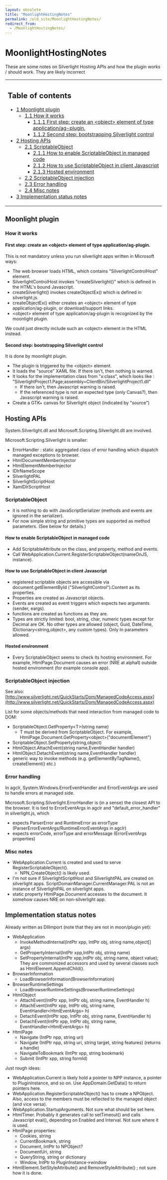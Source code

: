 ```yaml
---
layout: obsolete
title: "MoonlightHostingNotes"
permalink: /old_site/MoonlightHostingNotes/
redirect_from:
  - /MoonlightHostingNotes/
---
```


MoonlightHostingNotes
=====================

These are some notes on Silverlight Hosting APIs and how the plugin works / should work. They are likely incorrect

<table>
<col width="100%" />
<tbody>
<tr class="odd">
<td align="left"><h2>Table of contents</h2>
<ul>
<li><a href="#Moonlight_plugin">1 Moonlight plugin</a>
<ul>
<li><a href="#How_it_works">1.1 How it works</a>
<ul>
<li><a href="#First_step:_create_an_.3Cobject.3E_element_of_type_application.2Fag-plugin.">1.1.1 First step: create an &lt;object&gt; element of type application/ag-plugin.</a></li>
<li><a href="#Second_step:_bootstrapping_Silverlight_control">1.1.2 Second step: bootstrapping Silverlight control</a></li>
</ul></li>
</ul></li>
<li><a href="#Hosting_APIs">2 Hosting APIs</a>
<ul>
<li><a href="#ScriptableObject">2.1 ScriptableObject</a>
<ul>
<li><a href="#How_to_enable_ScriptableObject_in_managed_code">2.1.1 How to enable ScriptableObject in managed code</a></li>
<li><a href="#How_to_use_ScriptableObject_in_client_Javascript">2.1.2 How to use ScriptableObject in client Javascript</a></li>
<li><a href="#Hosted_environment">2.1.3 Hosted environment</a></li>
</ul></li>
<li><a href="#ScriptableObject_injection">2.2 ScriptableObject injection</a></li>
<li><a href="#Error_handling">2.3 Error handling</a></li>
<li><a href="#Misc_notes">2.4 Misc notes</a></li>
</ul></li>
<li><a href="#Implementation_status_notes">3 Implementation status notes</a></li>
</ul></td>
</tr>
</tbody>
</table>

Moonlight plugin
----------------

### How it works

#### First step: create an \<object\> element of type application/ag-plugin.

This is not mandatory unless you run silverlight apps written in Microsoft ways:

-   The web browser loads HTML, which contains "SilverlightControlHost" element.
-   SilverlightControlHost invokes "createSilverlight()" which is defined in the HTML's bound Javascript.
-   createSilverlight() invokes createObjectEx() which is defined in silverlight.js.
-   createObjectEx() either creates an \<object\> element of type application/ag-plugin, or download/support links.
-   \<object\> element of type application/ag-plugin is recognized by the moonlight plugin.

We could just directly include such an \<object\> element in the HTML instead.

#### Second step: bootstrapping Silverlight control

It is done by moonlight plugin.

-   The plugin is triggered by the \<object\> element.
-   It loads the "source" XAML file. If there isn't, then nothing is warned.
-   It looks for the implementation class from "x:class", which looks like : "SilverlightProject1.Page;assembly=ClientBin/SilverlightProject1.dll"
    -   If there isn't, then Javascript warning is raised.
    -   If the referenced type is not an expected type (only Canvas?), then Javascript warning is raised.
-   Create a GTK+ canvas for Silverlight object (indicated by "source")

Hosting APIs
------------

System.Silverlight.dll and Microsoft.Scripting.Silverlight.dll are involved.

Microsoft.Scripting.Silverlight is smaller:

-   ErrorHandler : static aggregated class of error handling which dispatch managed exceptions to browser.
-   HtmlDocumentMemberInjector
-   HtmlElementMemberInjector
-   IDlrNameScope
-   SilverlightPAL
-   SilverlightScriptHost
-   XamlDlrScriptHost

### ScriptableObject

-   it is nothing to do with JavaScriptSerializer (methods and events are ignored in the serializer).
-   For now simple string and primitive types are supported as method parameters. (See below for details.)

#### How to enable ScriptableObject in managed code

-   Add ScriptableAttribute on the class, and property, method and events.
-   Call WebApplication.Current.RegisterScriptableObject(nameOnJS, instance).

#### How to use ScriptableObject in client Javascript

-   registered scriptable objects are accessible via document.getElementById ("SilverlightControl").Content as its properties.
-   Properties are created as Javascript objects.
-   Events are created as event triggers which expects two arguments (sender, eargs).
-   functions are created as functions as they are.
-   Types are strictly limited: bool, string, char, numeric types except for Decimal are OK. No other types are allowed (object, Guid, DateTime, IDictionary\<string,object\>, any custom types). Only In parameters allowed.

#### Hosted environment

-   Every ScriptableObject seems to check its hosting environment. For example, HtmlPage.Document causes an error (NRE at alpha1) outside hosted environment (for example console app).

### ScriptableObject injection

See also: [http://www.silverlight.net/QuickStarts/Dom/ManagedCodeAccess.aspx](http://www.silverlight.net/QuickStarts/Dom/ManagedCodeAccess.aspx)

List for some objects/methods that need interaction from managed code to DOM:

-   ScriptableObject.GetProperty\<T\>(string name)
    -   T must be derived from ScriptableObject. For example, HtmlPage.Document.GetProperty\<object\>("documentElement")
-   ScriptableObject.SetProperty(string,object)
-   HtmlObject.AttachEvent(string name,EventHandler handler)
-   HtmlObject.DetachEvent(string name,EventHandler handler)
-   generic way to invoke methods (e.g. getElementByTagName(), createElement() etc.)

### Error handling

In agclr, System.Windows.ErrorEventHandler and ErrorEventArgs are used to handle errors at managed side.

Microsoft.Scripting.Silverlight.ErrorHandler is (in a sense) the closest API to the browser. It is tied to ErrorEventArgs in agclr and "default\_error\_handler" in silverlight.js, which

-   expects ParserError and RuntimeError as errorType (ParserErrorEventArgs/RuntimeErrorEventArgs in agclr)
-   expects errorCode, errorType and errorMessage (ErrorEventArgs properties)

### Misc notes

-   WebApplication.Current is created and used to serve RegisterScriptableObject().
    -   NPN\_CreateObject() is likely used.
-   I'm not sure if SilverlightScriptHost and SilverlightPAL are created on silverlight apps. ScriptDomainManager.CurrentManager.PAL is not an instance of SilverlightPAL on silverlight apps.
-   static property HtmlPage.Document accesses to the document. It somehow causes NRE on non-silverlight app.

Implementation status notes
---------------------------

Already written as DllImport (note that they are not in moon/plugin yet):

-   WebApplication
    -   InvokeMethodInternal(IntPtr xpp, IntPtr obj, string name,object[] args)
    -   GetPropertyInternal(IntPtr xpp,IntPtr obj, string name)
    -   SetPropertyInternal(IntPtr xpp,IntPtr obj, string name, object value); They are commonized accessors and used by several classes such as HtmlElement.AppendChild().
-   BrowserInformation
    -   LoadBrowserInformation(BrowserInformation)
-   BrowserRuntimeSettings
    -   LoadBrowserRuntimeSettings(BrowserRuntimeSettings)
-   HtmlObject
    -   AttachEvent(IntPtr xpp, IntPtr obj, string name, EventHandler h)
    -   AttachEvent(IntPtr xpp, IntPtr obj, string name, EventHandler\<HtmlEventArgs\> h)
    -   DetachEvent(IntPtr xpp, IntPtr obj, string name, EventHandler h)
    -   DetachEvent(IntPtr xpp, IntPtr obj, string name, EventHandler\<HtmlEventArgs\> h)
-   HtmlPage
    -   Navigate (IntPtr npp, string uri)
    -   Navigate (IntPtr npp, string uri, string target, string features) (returns a handle)
    -   NavigateToBookmark (IntPtr xpp, string bookmark)
    -   Submit (IntPtr xpp, string formId)

Just rough ideas:

-   WebApplication.Current is likely hold a pointer to NPP instance, a pointer to PluginInstance, and so on. Use AppDomain.GetData() to return pointers here.
-   WebApplication.RegisterScriptableObject() has to create a NPObject. Also, access to the members must be reflected to the managed object (and vice versa).
-   WebApplication.StartupArguments. Not sure what should be set here.
-   HtmlTimer. Probably it generates call to setTimeout() and calls Javascript eval(), depending on Enabled and Interval. Not sure where it is used.
-   HtmlPage properties:
    -   Cookies, string
    -   CurrentBookmark, string
    -   Document, IntPtr to NPObject?
    -   DocumentUri, string
    -   QueryString, string or dictionary
    -   Window, IntPtr to PluginInstance-\>window
-   HtmlElement.SetStyleAttribute() and RemoveStyleAttribute() ; not sure how it is done.


